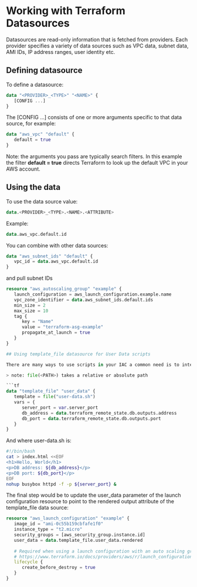 # Working with Terraform Datasources

Datasources are read-only information that is fetched from providers. Each provider specifies a variety of data sources such as VPC data, subnet data, AMI IDs, IP address ranges, user identity etc.

## Defining datasource

To define a datasource:

```tf
data "<PROVIDER>_<TYPE>" "<NAME>" {
   [CONFIG ...]
}
```

The [CONFIG ...] consists of one or more arguments specific to that data source, for example:

```tf
data "aws_vpc" "default" {
   default = true
}
```

Note: the arguments you pass are typically search filters. In this example the filter **default = true** directs Terraform to look up the default VPC in your AWS account.

## Using the data

To use the data source value:

```tf
data.<PROVIDER>_<TYPE>.<NAME>.<ATTRIBUTE>
```

Example:

```tf
data.aws_vpc.default.id
```

You can combine with other data sources:

```tf
data "aws_subnet_ids" "default" {
   vpc_id = data.aws_vpc.default.id
}
```

and pull subnet IDs

```tf
resource "aws_autoscaling_group" "example" {
   launch_configuration = aws_launch_configuration.example.name
   vpc_zone_identifier = data.aws_subnet_ids.default.ids
   min_size = 2
   max_size = 10
   tag {
      key = "Name"
      value = "terraform-asg-example"
      propagate_at_launch = true
   }
}

## Using template_file datasource for User Data scripts

There are many ways to use scripts in your IAC a common need is to interpolate variables within the script:

> note: file(<PATH>) takes a relative or absolute path

```tf
data "template_file" "user_data" {
   template = file("user-data.sh")
   vars = {
      server_port = var.server_port
      db_address = data.terraform_remote_state.db.outputs.address
      db_port = data.terraform_remote_state.db.outputs.port
   }
}
```

And where user-data.sh is:

```sh
#!/bin/bash
cat > index.html <<EOF
<h1>Hello, World</h1>
<p>DB address: ${db_address}</p>
<p>DB port: ${db_port}</p>
EOF
nohup busybox httpd -f -p ${server_port} &
```

The final step would be to update the user_data parameter of the launch configuration resource to point to the rendered output attribute of the template_file data source:

```tf
resource "aws_launch_configuration" "example" {
   image_id = "ami-0c55b159cbfafe1f0"
   instance_type = "t2.micro"
   security_groups = [aws_security_group.instance.id]
   user_data = data.template_file.user_data.rendered
   
   # Required when using a launch configuration with an auto scaling group.
   # https://www.terraform.io/docs/providers/aws/r/launch_configuration.html
   lifecycle {
      create_before_destroy = true
   }
}
```